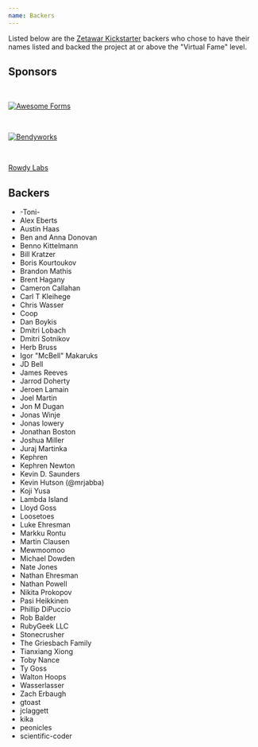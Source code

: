 ```yaml
---
name: Backers
---
```


Listed below are the [Zetawar Kickstarter](https://www.kickstarter.com/projects/311016908/zetawar/)
backers who chose to have their names listed and backed the project at or above the
"Virtual Fame" level.

## Sponsors

<br>

[![Awesome Forms](https://awesomeforms.com/assets/logotype-0e39fee9805478f7769f0e25cb16b6e2.png)](https://awesomeforms.com)

<br>

[![Bendyworks](../images/sponsors/bendyworks-logo.png)](http://www.bendyworks.com/)

<br>

[Rowdy Labs](http://www.rowdylabs.com)

## Backers

- -Toni-
- Alex Eberts
- Austin Haas
- Ben and Anna Donovan
- Benno Kittelmann
- Bill Kratzer
- Boris Kourtoukov
- Brandon Mathis
- Brent Hagany
- Cameron Callahan
- Carl T Kleihege
- Chris Wasser
- Coop
- Dan Boykis
- Dmitri Lobach
- Dmitri Sotnikov
- Herb Bruss
- Igor "McBell" Makaruks
- JD Bell
- James Reeves
- Jarrod Doherty
- Jeroen Lamain
- Joel Martin
- Jon M Dugan
- Jonas Winje
- Jonas lowery
- Jonathan Boston
- Joshua Miller
- Juraj Martinka
- Kephren
- Kephren Newton
- Kevin D. Saunders
- Kevin Hutson (@mrjabba)
- Koji Yusa
- Lambda Island
- Lloyd Goss
- Loosetoes
- Luke Ehresman
- Markku Rontu
- Martin Clausen
- Mewmoomoo
- Michael Dowden
- Nate Jones
- Nathan Ehresman
- Nathan Powell
- Nikita Prokopov
- Pasi Heikkinen
- Phillip DiPuccio
- Rob Balder
- RubyGeek LLC
- Stonecrusher
- The Griesbach Family
- Tianxiang Xiong
- Toby Nance
- Ty Goss
- Walton Hoops
- Wasserlasser
- Zach Erbaugh
- gtoast
- jclaggett
- kika
- peonicles
- scientific-coder
